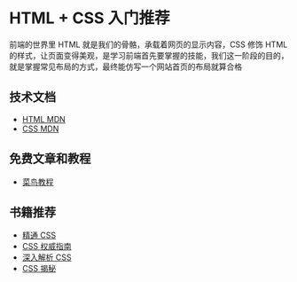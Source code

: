# HTML + CSS 入门推荐

<!-- ['❌','✅','🔥','⭐'] -->

前端的世界里 HTML 就是我们的骨骼，承载着网页的显示内容，CSS 修饰 HTML 的样式，让页面变得美观，是学习前端首先要掌握的技能，我们这一阶段的目的， 就是掌握常见布局的方式，最终能仿写一个网站首页的布局就算合格

<roadmap :data="[
  {title:'HTML+CSS',download:true,x:400,y:20},
  { title:'学习目标', y:130,
    left:[
      ['熟悉常见HTML'],
      ['实现常见布局',[
        ['双栏布局'],
        ['圣杯'],
      ]],
    ],right:[
      ['🔥仿写电商首页'],
      ['🔥CSS概念',[
        ['布局'],
        ['选择器'],
        ['浮动'],
        ['盒模型'],
      ]],
    ]
  } ,
  { title:'✅CSS', y:200,
    left:[
      ['选择器',[-40],[
        ['层级  优先级']
      ]],
      ['盒模型',[40],[
        ['width height'],
        ['padding'],
        ['border'],
        ['margin'],
      ]],
      ['框架',[120],[
        ['Tailwind CSS'],
        ['Windi CSS'],
        ['unocss'],
      ]]
    ],right:[
      ['定位',[-40],[
        ['position'],
        ['flex'],
        ['grid'],
      ]],
      ['CSS3',[40],[
        ['变形'],
        ['过渡'],
        ['动画'],
        ['过渡和动画'],
      ]],
    ]
  } ,
  { title:'书籍推荐', y:300,
    left:[
      ['CSS权威指南'],
      ['精通CSS'],
      ['CSS揭秘']
    ],right:[
      ['CSS世界'],
      ['深入解析CSS'],
    ]
  } ,
  { title:'掌握页面布局',
  } 
]" />

## 技术文档

- [HTML MDN](https://developer.mozilla.org/zh-CN/docs/Web/HTML/Element)
- [CSS MDN](https://developer.mozilla.org/zh-CN/docs/Learn/CSS)

## 免费文章和教程

- [菜鸟教程](https://www.runoob.com/html/html-elements.html)

<!-- ## 免费视频

::: warning @todo
B 站
::: -->

## 书籍推荐

- [精通 CSS](https://book.douban.com/subject/30450258/)
- [CSS 权威指南](https://book.douban.com/subject/2308234/)
- [深入解析 CSS](https://book.douban.com/subject/35021471/)
- [CSS 揭秘](https://book.douban.com/subject/26745943/)

